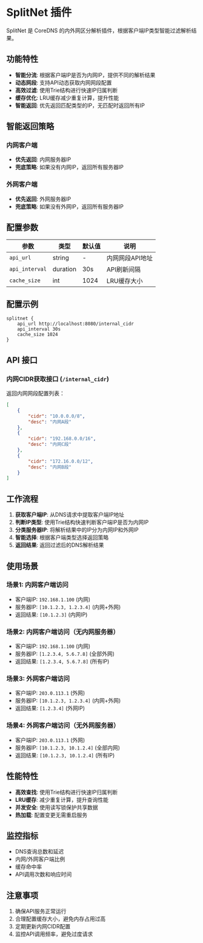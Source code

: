 # SplitNet 插件

SplitNet 是 CoreDNS 的内外网区分解析插件，根据客户端IP类型智能过滤解析结果。

## 功能特性

- **智能分流**: 根据客户端IP是否为内网IP，提供不同的解析结果
- **动态网段**: 支持API动态获取内网网段配置
- **高效过滤**: 使用Trie结构进行快速IP归属判断
- **缓存优化**: LRU缓存减少重复计算，提升性能
- **智能返回**: 优先返回匹配类型的IP，无匹配时返回所有IP

## 智能返回策略

### 内网客户端
- **优先返回**: 内网服务器IP
- **兜底策略**: 如果没有内网IP，返回所有服务器IP

### 外网客户端
- **优先返回**: 外网服务器IP
- **兜底策略**: 如果没有外网IP，返回所有服务器IP

## 配置参数

| 参数 | 类型 | 默认值 | 说明 |
|------|------|--------|------|
| `api_url` | string | - | 内网网段API地址 |
| `api_interval` | duration | 30s | API刷新间隔 |
| `cache_size` | int | 1024 | LRU缓存大小 |

## 配置示例

```corefile
splitnet {
    api_url http://localhost:8080/internal_cidr
    api_interval 30s
    cache_size 1024
}
```

## API 接口

### 内网CIDR获取接口 (`/internal_cidr`)

返回内网网段配置列表：

```json
[
    {
        "cidr": "10.0.0.0/8",
        "desc": "内网A段"
    },
    {
        "cidr": "192.168.0.0/16",
        "desc": "内网C段"
    },
    {
        "cidr": "172.16.0.0/12",
        "desc": "内网B段"
    }
]
```

## 工作流程

1. **获取客户端IP**: 从DNS请求中提取客户端IP地址
2. **判断IP类型**: 使用Trie结构快速判断客户端IP是否为内网IP
3. **分类服务器IP**: 将解析结果中的IP分为内网IP和外网IP
4. **智能选择**: 根据客户端类型选择返回策略
5. **返回结果**: 返回过滤后的DNS解析结果

## 使用场景

### 场景1: 内网客户端访问
- 客户端IP: `192.168.1.100` (内网)
- 服务器IP: `[10.1.2.3, 1.2.3.4]` (内网+外网)
- 返回结果: `[10.1.2.3]` (内网IP)

### 场景2: 内网客户端访问（无内网服务器）
- 客户端IP: `192.168.1.100` (内网)
- 服务器IP: `[1.2.3.4, 5.6.7.8]` (全部外网)
- 返回结果: `[1.2.3.4, 5.6.7.8]` (所有IP)

### 场景3: 外网客户端访问
- 客户端IP: `203.0.113.1` (外网)
- 服务器IP: `[10.1.2.3, 1.2.3.4]` (内网+外网)
- 返回结果: `[1.2.3.4]` (外网IP)

### 场景4: 外网客户端访问（无外网服务器）
- 客户端IP: `203.0.113.1` (外网)
- 服务器IP: `[10.1.2.3, 10.1.2.4]` (全部内网)
- 返回结果: `[10.1.2.3, 10.1.2.4]` (所有IP)

## 性能特性

- **高效查找**: 使用Trie结构进行快速IP归属判断
- **LRU缓存**: 减少重复计算，提升查询性能
- **并发安全**: 使用读写锁保护共享数据
- **热加载**: 配置变更无需重启服务

## 监控指标

- DNS查询总数和延迟
- 内网/外网客户端比例
- 缓存命中率
- API调用次数和响应时间

## 注意事项

1. 确保API服务正常运行
2. 合理配置缓存大小，避免内存占用过高
3. 定期更新内网CIDR配置
4. 监控API调用频率，避免过度请求 